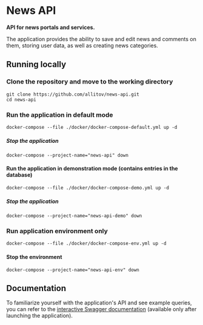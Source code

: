 # News API
**API for news portals and services.**

The application provides the ability to save and edit news and comments on them,
storing user data, as well as creating news categories.

## Running locally
### Clone the repository and move to the working directory
```shell
git clone https://github.com/allitov/news-api.git
cd news-api
```

### Run the application in default mode
```shell
docker-compose --file ./docker/docker-compose-default.yml up -d
```

##### Stop the application
```shell
docker-compose --project-name="news-api" down
```

#### Run the application in demonstration mode (contains entries in the database)
```shell
docker-compose --file ./docker/docker-compose-demo.yml up -d
```

##### Stop the application
```shell
docker-compose --project-name="news-api-demo" down
```

### Run application environment only
```shell
docker-compose --file ./docker/docker-compose-env.yml up -d
```
#### Stop the environment
```shell
docker-compose --project-name="news-api-env" down
```

## Documentation
To familiarize yourself with the application's API and see example queries, 
you can refer to the [interactive Swagger documentation](http://localhost:8080/swagger-ui/index.html) 
(available only after launching the application).